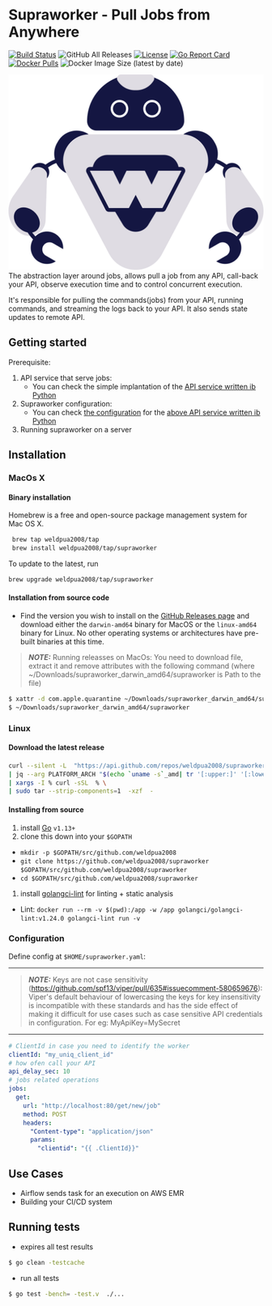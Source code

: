 # Supraworker - Pull Jobs from Anywhere
[![Build Status](https://travis-ci.org/weldpua2008/supraworker.svg?branch=master)](https://travis-ci.org/weldpua2008/supraworker) ![GitHub All Releases](https://img.shields.io/github/downloads/weldpua2008/supraworker/total) [![License](https://img.shields.io/badge/License-Apache%202.0-blue.svg)](https://opensource.org/licenses/Apache-2.0) [![Go Report Card](https://goreportcard.com/badge/github.com/weldpua2008/supraworker)](https://goreportcard.com/report/github.com/weldpua2008/supraworker) [![Docker Pulls](https://img.shields.io/docker/pulls/weldpua2008/supraworker)](https://hub.docker.com/r/weldpua2008/supraworker) ![Docker Image Size (latest by date)](https://img.shields.io/docker/image-size/weldpua2008/supraworker?label=docker%20image)

<img src="./images/logo.png">
The abstraction layer around jobs, allows pull a job from any API, call-back your API, observe execution time and to control concurrent execution.

It's responsible for pulling the commands(jobs) from your API, running commands, and streaming the logs back to your API. 
It also sends state updates to remote API.

## Getting started

Prerequisite:
1. API service that serve jobs:
    * You can check the simple implantation of the [API service written ib Python](docker-image/apiserver/app/app.py)
2. Supraworker configuration:
    * You can check [the configuration](tests/supraworker/supraworker.yml) for the [above API service written ib Python](docker-image/apiserver/app/app.py)  
3. Running supraworker on a server 

## Installation 
### MacOs X

#### Binary installation 
Homebrew is a free and open-source package management system for Mac OS X.
```bash
 brew tap weldpua2008/tap
 brew install weldpua2008/tap/supraworker
```
To update to the latest, run
```bash
brew upgrade weldpua2008/tap/supraworker
```

#### Installation from source code

* Find the version you wish to install on the [GitHub Releases
page](https://github.com/weldpua2008/supraworker/releases) and download either the
`darwin-amd64` binary for MacOS or the `linux-amd64` binary for Linux. No other
operating systems or architectures have pre-built binaries at this time.

> **_NOTE:_** Running releasses on MacOs:
> You need to download file, extract it and remove attributes with
> the following command (where ~/Downloads/supraworker_darwin_amd64/supraworker is Path to the file)

```bash
$ xattr -d com.apple.quarantine ~/Downloads/supraworker_darwin_amd64/supraworker
$ ~/Downloads/supraworker_darwin_amd64/supraworker
```

### Linux
#### Download the latest release
```bash
curl --silent -L  "https://api.github.com/repos/weldpua2008/supraworker/releases/latest"  \
| jq --arg PLATFORM_ARCH "$(echo `uname -s`_amd| tr '[:upper:]' '[:lower:]')" -r '.assets[] | select(.name | contains($PLATFORM_ARCH)).browser_download_url' \
| xargs -I % curl -sSL  % \
| sudo tar --strip-components=1  -xzf  -
```
#### Installing from source
1. install [Go](http://golang.org) `v1.13+`
1. clone this down into your `$GOPATH`
* `mkdir -p $GOPATH/src/github.com/weldpua2008`
* `git clone https://github.com/weldpua2008/supraworker $GOPATH/src/github.com/weldpua2008/supraworker`
* `cd $GOPATH/src/github.com/weldpua2008/supraworker`
1. install [golangci-lint](https://github.com/golangci/golangci-lint#install) for linting + static analysis
* Lint: `docker run --rm -v $(pwd):/app -w /app golangci/golangci-lint:v1.24.0 golangci-lint run -v`


### Configuration
Define config at `$HOME/supraworker.yaml`:

---
> **_NOTE:_** Keys are not case sensitivity (https://github.com/spf13/viper/pull/635#issuecomment-580659676):
Viper's default behaviour of lowercasing the keys for key insensitivity is incompatible
with these standards and has the side effect of making it difficult for
use cases such as case sensitive API credentials in configuration.
For eg: MyApiKey=MySecret
---

```yaml
# ClientId in case you need to identify the worker
clientId: "my_uniq_client_id"
# how ofen call your API
api_delay_sec: 10
# jobs related operations
jobs:
  get:
    url: "http://localhost:80/get/new/job"
    method: POST
    headers:
      "Content-type": "application/json"
      params:
        "clientid": "{{ .ClientId}}"
```
## Use Cases
* Airflow sends task for an execution on AWS EMR
* Building your CI/CD system

## Running tests

*  expires all test results

```bash
$ go clean -testcache
```
* run all tests

```bash
$ go test -bench= -test.v  ./...
```
